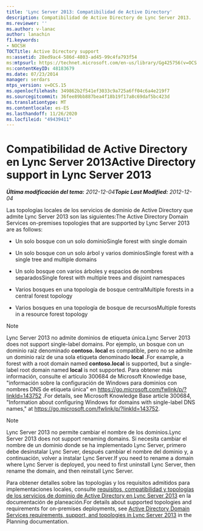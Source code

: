 ```yaml
---
title: 'Lync Server 2013: Compatibilidad de Active Directory'
description: Compatibilidad de Active Directory de Lync Server 2013.
ms.reviewer: ''
ms.author: v-lanac
author: lanachin
f1.keywords:
- NOCSH
TOCTitle: Active Directory support
ms:assetid: 28ed9ac4-586d-4803-ad45-99c4fa793f54
ms:mtpsurl: https://technet.microsoft.com/en-us/library/Gg425756(v=OCS.15)
ms:contentKeyID: 48183679
ms.date: 07/23/2014
manager: serdars
mtps_version: v=OCS.15
ms.openlocfilehash: 349862b2f541ef3033c9a725a6ff04c6a4e219f7
ms.sourcegitcommit: 36fee89bb887bea4f18b19f17a8c69daf5bc423d
ms.translationtype: MT
ms.contentlocale: es-ES
ms.lasthandoff: 11/26/2020
ms.locfileid: "49439411"
---
```

# <a name="active-directory-support-in-lync-server-2013"></a><span data-ttu-id="2f334-103">Compatibilidad de Active Directory en Lync Server 2013</span><span class="sxs-lookup"><span data-stu-id="2f334-103">Active Directory support in Lync Server 2013</span></span>

<div data-xmlns="http://www.w3.org/1999/xhtml">

<div class="topic" data-xmlns="http://www.w3.org/1999/xhtml" data-msxsl="urn:schemas-microsoft-com:xslt" data-cs="https://msdn.microsoft.com/">

<div data-asp="https://msdn2.microsoft.com/asp">



</div>

<div id="mainSection">

<div id="mainBody"><span data-ttu-id="2f334-104">

<span> </span></span><span class="sxs-lookup"><span data-stu-id="2f334-104">

<span> </span></span></span>

<span data-ttu-id="2f334-105">_**Última modificación del tema:** 2012-12-04_</span><span class="sxs-lookup"><span data-stu-id="2f334-105">_**Topic Last Modified:** 2012-12-04_</span></span>

<span data-ttu-id="2f334-106">Las topologías locales de los servicios de dominio de Active Directory que admite Lync Server 2013 son las siguientes:</span><span class="sxs-lookup"><span data-stu-id="2f334-106">The Active Directory Domain Services on-premises topologies that are supported by Lync Server 2013 are as follows:</span></span>

  - <span data-ttu-id="2f334-107">Un solo bosque con un solo dominio</span><span class="sxs-lookup"><span data-stu-id="2f334-107">Single forest with single domain</span></span>

  - <span data-ttu-id="2f334-108">Un solo bosque con un solo árbol y varios dominios</span><span class="sxs-lookup"><span data-stu-id="2f334-108">Single forest with a single tree and multiple domains</span></span>

  - <span data-ttu-id="2f334-109">Un solo bosque con varios árboles y espacios de nombres separados</span><span class="sxs-lookup"><span data-stu-id="2f334-109">Single forest with multiple trees and disjoint namespaces</span></span>

  - <span data-ttu-id="2f334-110">Varios bosques en una topología de bosque central</span><span class="sxs-lookup"><span data-stu-id="2f334-110">Multiple forests in a central forest topology</span></span>

  - <span data-ttu-id="2f334-111">Varios bosques en una topología de bosque de recursos</span><span class="sxs-lookup"><span data-stu-id="2f334-111">Multiple forests in a resource forest topology</span></span>

<div>


> [!NOTE]  
> <span data-ttu-id="2f334-112">Lync Server 2013 no admite dominios de etiqueta única.</span><span class="sxs-lookup"><span data-stu-id="2f334-112">Lync Server 2013 does not support single-label domains.</span></span> <span data-ttu-id="2f334-113">Por ejemplo, un bosque con un dominio raíz denominado <STRONG>contoso. local</STRONG> es compatible, pero no se admite un dominio raíz de una sola etiqueta denominado <STRONG>local</STRONG> .</span><span class="sxs-lookup"><span data-stu-id="2f334-113">For example, a forest with a root domain named <STRONG>contoso.local</STRONG> is supported, but a single-label root domain named <STRONG>local</STRONG> is not supported.</span></span> <span data-ttu-id="2f334-114">Para obtener más información, consulte el artículo 300684 de Microsoft Knowledge base, "información sobre la configuración de Windows para dominios con nombres DNS de etiqueta única" en <A href="https://go.microsoft.com/fwlink/p/?linkid=143752">https://go.microsoft.com/fwlink/p/?linkId=143752</A> .</span><span class="sxs-lookup"><span data-stu-id="2f334-114">For details, see Microsoft Knowledge Base article 300684, "Information about configuring Windows for domains with single-label DNS names," at <A href="https://go.microsoft.com/fwlink/p/?linkid=143752">https://go.microsoft.com/fwlink/p/?linkId=143752</A>.</span></span>



</div>

<div>


> [!NOTE]  
> <span data-ttu-id="2f334-115">Lync Server 2013 no permite cambiar el nombre de los dominios.</span><span class="sxs-lookup"><span data-stu-id="2f334-115">Lync Server 2013 does not support renaming domains.</span></span> <span data-ttu-id="2f334-116">Si necesita cambiar el nombre de un dominio donde se ha implementado Lync Server, primero debe desinstalar Lync Server, después cambiar el nombre del dominio y, a continuación, volver a instalar Lync Server.</span><span class="sxs-lookup"><span data-stu-id="2f334-116">If you need to rename a domain where Lync Server is deployed, you need to first uninstall Lync Server, then rename the domain, and then reinstall Lync Server.</span></span>



</div>

<span data-ttu-id="2f334-117">Para obtener detalles sobre las topologías y los requisitos admitidos para implementaciones locales, consulte [requisitos, compatibilidad y topologías de los servicios de dominio de Active Directory en Lync Server 2013](lync-server-2013-active-directory-domain-services-requirements-support-and-topologies.md) en la documentación de planeación.</span><span class="sxs-lookup"><span data-stu-id="2f334-117">For details about supported topologies and requirements for on-premises deployments, see [Active Directory Domain Services requirements, support, and topologies in Lync Server 2013](lync-server-2013-active-directory-domain-services-requirements-support-and-topologies.md) in the Planning documentation.</span></span>

<span data-ttu-id="2f334-118"></div>

<span> </span>

</div>

</div>

</span><span class="sxs-lookup"><span data-stu-id="2f334-118"></div>

<span> </span>

</div>

</div>

</span></span></div>

